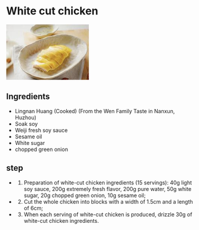 # White cut chicken

![白切鸡](/images/白切鸡.png)

## Ingredients

- Lingnan Huang (Cooked) (From the Wen Family Taste in Nanxun, Huzhou)
- Soak soy
- Weiji fresh soy sauce
- Sesame oil
- White sugar
- chopped green onion

## step

- 1. Preparation of white-cut chicken ingredients (15 servings): 40g light soy sauce, 200g extremely fresh flavor, 200g pure water, 50g white sugar, 20g chopped green onion, 10g sesame oil;
- 2. Cut the whole chicken into blocks with a width of 1.5cm and a length of 6cm;
- 3. When each serving of white-cut chicken is produced, drizzle 30g of white-cut chicken ingredients.
